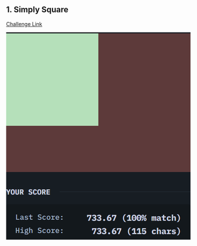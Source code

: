 ## 1. Simply Square  
[Challenge Link](https://cssbattle.dev/play/1)  

![Question](../images/1.png)